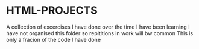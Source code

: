 # HTML-PROJECTS
A collection of excercises I have done over the time I have been learning
I have not organised this folder so repititions in work will bw common
This is only a fracion of the code I have done
